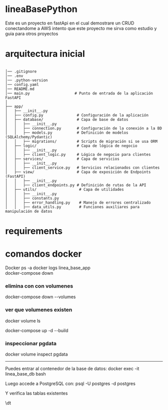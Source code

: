 # lineaBasePython
Este es un proyecto en fastApi en el cual demostrare un CRUD conectandome a AWS
intento que este proyecto me sirva como estudio y guia para otros proyectos 


# arquitectura inicial
```

│── .gitignore
│── .env
│── .python-version
│── config.yaml
│── README.md
│── main.py                    # Punto de entrada de la aplicación FastAPI
│
├── app/
│   ├── __init__.py
│   ├── config.py               # Configuración de la aplicación
│   ├── database/               # Capa de base de datos
│   │   ├── __init__.py
│   │   ├── connection.py       # Configuración de la conexión a la BD
│   │   ├── models.py           # Definición de modelos (SQLAlchemy/Pydantic)
│   │   ├── migrations/         # Scripts de migración si se usa ORM
│   ├── logic/                  # Capa de lógica de negocio
│   │   ├── __init__.py
│   │   ├── client_logic.py     # Lógica de negocio para clientes
│   ├── services/               # Capa de servicios
│   │   ├── __init__.py
│   │   ├── client_service.py   # Servicios relacionados con clientes
│   ├── view/                   # Capa de exposición de Endpoints (FastAPI)
│   │   ├── __init__.py
│   │   ├── client_endpoints.py # Definición de rutas de la API
│   ├── utils/                   # Capa de utilidades
│   │   ├── __init__.py
│   │   ├── constants.py
│   │   ├── error_handling.py    # Manejo de errores centralizado
│   │   ├── data_utils.py        # Funciones auxiliares para manipulación de datos

```
# requirements

# comandos docker
Docker ps -a
docker logs linea_base_app   
docker-compose down

### elimina con con volumenes 
docker-compose down --volumes 

###  ver que volumenes existen
docker volume ls

docker-compose up -d --build

### inspeccionar pgdata
docker volume inspect pgdata

--------------------------------------------------------------------------------
Puedes entrar al contenedor de la base de datos:
docker exec -it linea_base_db bash

Luego accede a PostgreSQL con:
psql -U postgres -d postgres


Y verifica las tablas existentes

\dt
